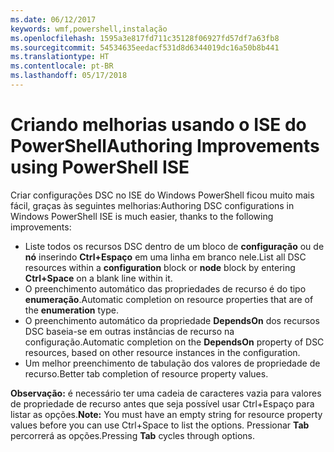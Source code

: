 ```yaml
---
ms.date: 06/12/2017
keywords: wmf,powershell,instalação
ms.openlocfilehash: 1595a3e817fd711c35128f06927fd57df7a63fb8
ms.sourcegitcommit: 54534635eedacf531d8d6344019dc16a50b8b441
ms.translationtype: HT
ms.contentlocale: pt-BR
ms.lasthandoff: 05/17/2018
---
```

# <a name="authoring-improvements-using-powershell-ise"></a><span data-ttu-id="61360-102">Criando melhorias usando o ISE do PowerShell</span><span class="sxs-lookup"><span data-stu-id="61360-102">Authoring Improvements using PowerShell ISE</span></span>

<span data-ttu-id="61360-103">Criar configurações DSC no ISE do Windows PowerShell ficou muito mais fácil, graças às seguintes melhorias:</span><span class="sxs-lookup"><span data-stu-id="61360-103">Authoring DSC configurations in Windows PowerShell ISE is much easier, thanks to the following improvements:</span></span>

- <span data-ttu-id="61360-104">Liste todos os recursos DSC dentro de um bloco de **configuração** ou de **nó** inserindo **Ctrl+Espaço** em uma linha em branco nele.</span><span class="sxs-lookup"><span data-stu-id="61360-104">List all DSC resources within a **configuration** block or **node** block by entering **Ctrl+Space** on a blank line within it.</span></span>
- <span data-ttu-id="61360-105">O preenchimento automático das propriedades de recurso é do tipo **enumeração**.</span><span class="sxs-lookup"><span data-stu-id="61360-105">Automatic completion on resource properties that are of the **enumeration** type.</span></span>
- <span data-ttu-id="61360-106">O preenchimento automático da propriedade **DependsOn** dos recursos DSC baseia-se em outras instâncias de recurso na configuração.</span><span class="sxs-lookup"><span data-stu-id="61360-106">Automatic completion on the **DependsOn** property of DSC resources, based on other resource instances in the configuration.</span></span>
- <span data-ttu-id="61360-107">Um melhor preenchimento de tabulação dos valores de propriedade de recurso.</span><span class="sxs-lookup"><span data-stu-id="61360-107">Better tab completion of resource property values.</span></span>

<span data-ttu-id="61360-108">**Observação:** é necessário ter uma cadeia de caracteres vazia para valores de propriedade de recurso antes que seja possível usar Ctrl+Espaço para listar as opções.</span><span class="sxs-lookup"><span data-stu-id="61360-108">**Note:** You must have an empty string for resource property values before you can use Ctrl+Space to list the options.</span></span> <span data-ttu-id="61360-109">Pressionar **Tab** percorrerá as opções.</span><span class="sxs-lookup"><span data-stu-id="61360-109">Pressing **Tab** cycles through options.</span></span>
